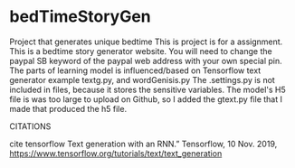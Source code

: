 # bedTimeStoryGen
Project that generates unique bedtime This is project is for a assignment. This is a bedtime story generator website. You will need to change the paypal SB keyword of the paypal web address with your own special pin. The parts of learning model is influenced/based on Tensorflow text generator example textg.py, and 
wordGenisis.py The .settings.py is not included in files, because it stores the sensitive variables. The model's H5 file is was too large to upload on Github, so I added the gtext.py file that I made that produced the h5 file.

CITATIONS


cite 
tensorflow
Text generation with an RNN.” Tensorflow, 10 Nov. 2019, https://www.tensorflow.org/tutorials/text/text_generation

